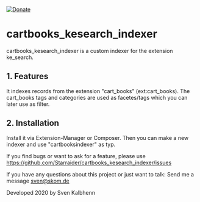 [![Donate](https://img.shields.io/badge/Donate-PayPal-green.svg)](https://PayPal.me/SvenKalbhenn)

# cartbooks_kesearch_indexer

cartbooks_kesearch_indexer is a custom indexer for the extension ke_search.

## 1. Features
It indexes records from the extension "cart_books" (ext:cart_books).
The cart_books tags and categories are used as facetes/tags which you can later use as filter.

## 2. Installation
Install it via Extension-Manager or Composer.
Then you can make a new indexer and use "cartbooksindexer" as typ.

If you find bugs or want to ask for a feature, please use https://github.com/Starraider/cartbooks_kesearch_indexer/issues

If you have any questions about this project or just want to talk:
Send me a message sven@skom.de

Developed 2020 by Sven Kalbhenn